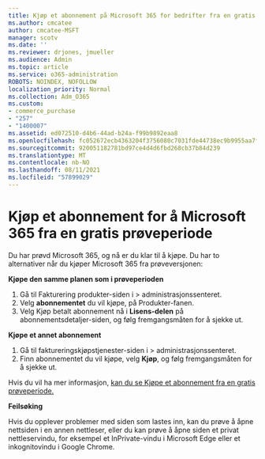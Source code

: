 ```yaml
---
title: Kjøp et abonnement på Microsoft 365 for bedrifter fra en gratis prøveperiode
ms.author: cmcatee
author: cmcatee-MSFT
manager: scotv
ms.date: ''
ms.reviewer: drjones, jmueller
ms.audience: Admin
ms.topic: article
ms.service: o365-administration
ROBOTS: NOINDEX, NOFOLLOW
localization_priority: Normal
ms.collection: Adm_O365
ms.custom:
- commerce_purchase
- "257"
- "1400007"
ms.assetid: ed072510-d4b6-44ad-b24a-f99b9892eaa8
ms.openlocfilehash: fc052672ecb4363204f3756080c7031fde44738ec9b9955aa7ffbe9b57d2603a
ms.sourcegitcommit: 920051182781bd97ce4d4d6fbd268cb37b84d239
ms.translationtype: MT
ms.contentlocale: nb-NO
ms.lasthandoff: 08/11/2021
ms.locfileid: "57899029"
---
```

# <a name="buy-a-subscription-to-microsoft-365-from-your-free-trial"></a>Kjøp et abonnement for å Microsoft 365 fra en gratis prøveperiode

Du har prøvd Microsoft 365, og nå er du klar til å kjøpe. Du har to alternativer når du kjøper Microsoft 365 fra prøveversjonen:
  
 **Kjøpe den samme planen som i prøveperioden**
  
1. Gå til Fakturering produkter-siden i  \> [](https://go.microsoft.com/fwlink/p/?linkid=842054) administrasjonssenteret.
2. Velg **abonnementet** du vil kjøpe, på Produkter-fanen.
3. Velg Kjøp betalt abonnement nå i  **Lisens-delen** på abonnementsdetaljer-siden, og følg fremgangsmåten for å sjekke ut.
 
**Kjøpe et annet abonnement**
  
1. Gå til faktureringskjøpstjenester-siden i  \> [](https://go.microsoft.com/fwlink/p/?linkid=868433) administrasjonssenteret.
2. Finn abonnementet du vil kjøpe, velg **Kjøp**, og følg fremgangsmåten for å sjekke ut.

Hvis du vil ha mer informasjon, [kan du se Kjøpe et abonnement fra en gratis prøveperiode.](https://docs.microsoft.com/microsoft-365/commerce/try-or-buy-microsoft-365#buy-a-subscription-from-your-free-trial)

**Feilsøking**

Hvis du opplever problemer med siden som lastes inn, kan du prøve å åpne nettsiden i en annen nettleser, eller du kan prøve å åpne siden et privat nettleservindu, for eksempel et InPrivate-vindu i Microsoft Edge eller et inkognitovindu i Google Chrome.
